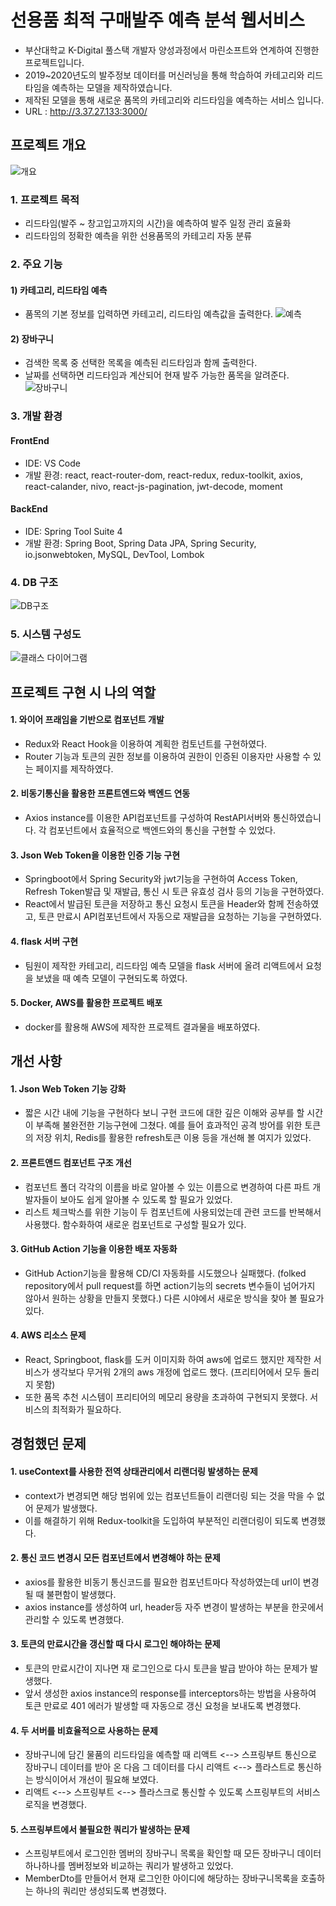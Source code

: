 # 선용품 최적 구매발주 예측 분석 웹서비스
- 부산대학교 K-Digital 풀스택 개발자 양성과정에서 마린소프트와 연계하여 진행한 프로젝트입니다.
- 2019~2020년도의 발주정보 데이터를 머신러닝을 통해 학습하여 카테고리와 리드타임을 예측하는 모델을 제작하였습니다.
- 제작된 모델을 통해 새로운 품목의 카테고리와 리드타임을 예측하는 서비스 입니다.
- URL : http://3.37.27.133:3000/
## 프로젝트 개요
![개요](https://user-images.githubusercontent.com/106790381/224225899-91d33ddd-9255-4dda-b5ea-13def31bc4c0.jpg)
### 1. 프로젝트 목적
- 리드타임(발주 ~ 창고입고까지의 시간)을 예측하여 발주 일정 관리 효율화
- 리드타임의 정확한 예측을 위한 선용품목의 카테고리 자동 분류
### 2. 주요 기능
#### 1) 카테고리, 리드타임 예측 
- 품목의 기본 정보를 입력하면 카테고리, 리드타임 예측값을 출력한다.
![예측](https://user-images.githubusercontent.com/106790381/224226490-4e32f307-38cd-4763-be2b-1a07434ec87d.jpg)

#### 2) 장바구니
- 검색한 목록 중 선택한 목록을 예측된 리드타임과 함께 출력한다.
- 날짜를 선택하면 리드타임과 계산되어 현재 발주 가능한 품목을 알려준다.
![장바구니](https://user-images.githubusercontent.com/106790381/224226860-ec4a048b-72c8-4634-95fb-6ee37858f524.jpg)

### 3. 개발 환경
#### FrontEnd
- IDE: VS Code
- 개발 환경: react, react-router-dom, react-redux, redux-toolkit, axios, react-calander, nivo, react-js-pagination, jwt-decode, moment

#### BackEnd
- IDE: Spring Tool Suite 4
- 개발 환경: Spring Boot, Spring Data JPA, Spring Security, io.jsonwebtoken, MySQL, DevTool, Lombok

### 4. DB 구조
![DB구조](https://user-images.githubusercontent.com/106790381/224694770-c49ebcd4-332e-4543-9752-83173bd88982.jpg)

### 5. 시스템 구성도
![클래스 다이어그램](https://user-images.githubusercontent.com/106790381/224227198-419f5121-9843-47a0-8c34-d5ba8c7251e6.jpg)

## 프로젝트 구현 시 나의 역할
#### 1. 와이어 프래임을 기반으로 컴포넌트 개발
- Redux와 React Hook을 이용하여 계획한 컴토넌트를 구현하였다.
- Router 기능과 토큰의 권한 정보를 이용하여 권한이 인증된 이용자만 사용할 수 있는 페이지를 제작하였다.
#### 2. 비동기통신을 활용한 프론트엔드와 백엔드 연동
- Axios instance를 이용한 API컴포넌트를 구성하여 RestAPI서버와 통신하였습니다. 각 컴포넌트에서 효율적으로 백엔드와의 통신을 구현할 수 있었다.
#### 3. Json Web Token을 이용한 인증 기능 구현
- Springboot에서 Spring Security와 jwt기능을 구현하여 Access Token, Refresh Token발급 및 재발급, 통신 시 토큰 유효성 검사 등의 기능을 구현하였다.
- React에서 발급된 토큰을 저장하고 통신 요청시 토큰을 Header와 함께 전송하였고, 토큰 만료시 API컴포넌트에서 자동으로 재발급을 요청하는 기능을 구현하였다.
#### 4. flask 서버 구현
- 팀원이 제작한 카테고리, 리드타임 예측 모델을 flask 서버에 올려 리액트에서 요청을 보냈을 때 예측 모델이 구현되도록 하였다.
#### 5. Docker, AWS를 활용한 프로젝트 배포
- docker를 활용해 AWS에 제작한 프로젝트 결과물을 배포하였다.

## 개선 사항
#### 1. Json Web Token 기능 강화
- 짧은 시간 내에 기능을 구현하다 보니 구현 코드에 대한 깊은 이해와 공부를 할 시간이 부족해 불완전한 기능구현에 그쳤다. 예를 들어 효과적인 공격 방어를 위한 토큰의 저장 위치, Redis를 활용한 refresh토큰 이용 등을 개선해 볼 여지가 있었다.
#### 2. 프론트앤드 컴포넌트 구조 개선
- 컴포넌트 폴더 각각의 이름을 바로 알아볼 수 있는 이름으로 변경하여 다른 파트 개발자들이 보아도 쉽게 알아볼 수 있도록 할 필요가 있었다.
- 리스트 체크박스를 위한 기능이 두 컴포넌트에 사용되었는데 관련 코드를 반복해서 사용했다. 함수화하여 새로운 컴포넌트로 구성할 필요가 있다.
#### 3. GitHub Action 기능을 이용한 배포 자동화
- GitHub Action기능을 활용해 CD/CI 자동화를 시도했으나 실패했다. (folked repository에서 pull request를 하면 action기능의 secrets 변수들이 넘어가지 않아서 원하는 상황을 만들지 못했다.) 다른 시야에서 새로운 방식을 찾아 볼 필요가 있다.
#### 4. AWS 리소스 문제
- React, Springboot, flask를 도커 이미지화 하여 aws에 업로드 했지만 제작한 서비스가 생각보다 무거워 2개의 aws 개정에 업로드 했다. (프리티어에서 모두 돌리지 못함)
- 또한 품목 추천 시스템이 프리티어의 메모리 용량을 초과하여 구현되지 못했다. 서비스의 최적화가 필요하다.

## 경험했던 문제
#### 1. useContext를 사용한 전역 상태관리에서 리랜더링 발생하는 문제
- context가 변경되면 해당 범위에 있는 컴포넌트들이 리랜더링 되는 것을 막을 수 없어 문제가 발생했다.
- 이를 해결하기 위해 Redux-toolkit을 도입하여 부분적인 리랜더링이 되도록 변경했다.
#### 2. 통신 코드 변경시 모든 컴포넌트에서 변경해야 하는 문제
- axios를 활용한 비동기 통신코드를 필요한 컴포넌트마다 작성하였는데 url이 변경될 때 불편함이 발생했다.
- axios instance를 생성하여 url, header등 자주 변경이 발생하는 부분을 한곳에서 관리할 수 있도록 변경했다.
#### 3. 토큰의 만료시간을 갱신할 때 다시 로그인 해야하는 문제
- 토큰의 만료시간이 지나면 재 로그인으로 다시 토큰을 발급 받아야 하는 문제가 발생했다.
- 앞서 생성한 axios instance의 response를 interceptors하는 방법을 사용하여 토큰 만료로 401 에러가 발생할 때 자동으로 갱신 요청을 보내도록 변경했다.
#### 4. 두 서버를 비효율적으로 사용하는 문제
- 장바구니에 담긴 물품의 리드타임을 예측할 때 리액트 <--> 스프링부트 통신으로 장바구니 데이터를 받아 온 다음 그 데이터를 다시 리액트 <--> 플라스트로 통신하는 방식이어서 개선이 필요해 보였다.
- 리액트 <--> 스프링부트 <--> 플라스크로 통신할 수 있도록 스프링부트의 서비스 로직을 변경했다.
#### 5. 스프링부트에서 불필요한 쿼리가 발생하는 문제
- 스프링부트에서 로그인한 멤버의 장바구니 목록을 확인할 때 모든 장바구니 데이터 하나하나를 멤버정보와 비교하는 쿼리가 발생하고 있었다.
- MemberDto를 만들어서 현재 로그인한 아이디에 해당하는 장바구니목록을 호출하는 하나의 쿼리만 생성되도록 변경했다.

